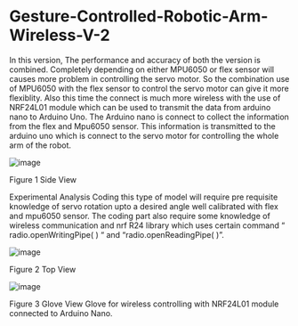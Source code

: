 # Gesture-Controlled-Robotic-Arm-Wireless-V-2

In this version, The performance and accuracy of both the version is combined. Completely depending on either MPU6050 or flex sensor will causes more problem in controlling the servo motor. So the combination use of MPU6050 with the flex sensor to control the servo motor can give it more flexiblity. Also this time the connect is much more wireless with the use of NRF24L01 module which can be used to transmit the data from arduino nano to Arduino Uno. The Arduino nano is connect to collect the information from the flex and Mpu6050 sensor. This information is transmitted to the arduino uno which is connect to the servo motor for controlling the whole arm of the robot.

![image](https://user-images.githubusercontent.com/113198082/191373353-ddd22bfc-1d5f-45b5-9f48-4f1352f1313e.png)


 
Figure 1 Side View

Experimental Analysis
Coding this type of model will require pre requisite knowledge of servo rotation upto a desired angle well calibrated with flex and mpu6050 sensor. The coding part also require some knowledge of wireless communication and nrf R24 library which uses certain command “ radio.openWritingPipe( ) “ and “radio.openReadingPipe( )”.

![image](https://user-images.githubusercontent.com/113198082/191373615-fb89063b-5750-429b-b3e4-15343dae95e3.png)

Figure 2 Top View

![image](https://user-images.githubusercontent.com/113198082/191373655-e1e59456-11e9-482b-af14-2f52a310aeb3.png)

Figure 3 Glove View
Glove for wireless controlling with NRF24L01 module connected to Arduino Nano.



